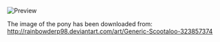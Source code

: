 ![Preview](https://raw.github.com/GNU-Pony/artwork/master/SYSLINUX/vesamenu/4:3/scootaloo/preview.png)

The image of the pony has been downloaded from:
    http://rainbowderp98.deviantart.com/art/Generic-Scootaloo-323857374
